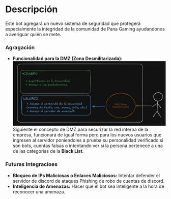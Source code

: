 # Descripción
Este bot agregará un nuevo sistema de seguridad que protegerá especialmente la integridad de la comunidad de Pana Gaming ayudandonos a averiguar quién se mete.

### Agragación
+ **Funcionalidad para la DMZ (Zona Desmilitarizada)**: <br>
![imagen](/img/dmz_graph.png)
Siguiente el concepto de DMZ para securizar la red interna de la empresa, funcionará de igual forma pero para los nuevos usuarios que ingresen al servidor poniendoles a prueba su personalidad verificado si son bots, cuentas falsas o intentando ver si la persona pertenece a una de las categorias de la **Black List**.

### Futuras Integracioes
+ **Bloqueo de IPs Maliciosas o Enlaces Maliciosos:** Intentar defender el servidor de discord de ataques Phishing de robo de cuentas de discord.
+ **Inteligencia de Amenazas:** Hacer que el bot sea inteligente a la hora de reconocer una amenaza.